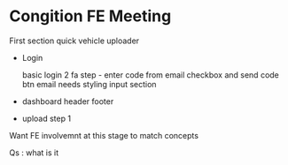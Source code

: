 # Congition FE Meeting

First section quick vehicle uploader

- Login

    basic login
    2 fa step - enter code from email
    checkbox and send code btn
    email needs styling
    input section



- dashboard
    header
    footer

- upload step 1

Want FE involvemnt at this stage to match concepts

Qs :
what is it